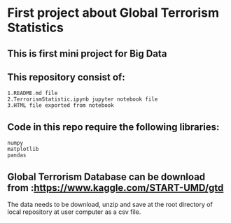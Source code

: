 # First project about Global Terrorism Statistics
## This is first mini project for Big Data 
## This repository consist of:
    1.README.md file
    2.TerrorismStatistic.ipynb jupyter notebook file
    3.HTML file exported from notebook
## Code in this repo require the following libraries:
    numpy
    matplotlib
    pandas
    
## Global Terrorism Database can be download from :https://www.kaggle.com/START-UMD/gtd
The data needs to be download, unzip and save at the root directory of local repository at user computer as a csv file.
